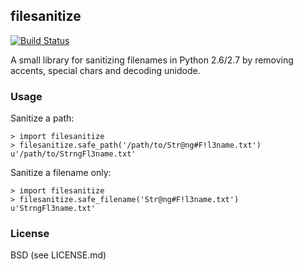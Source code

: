 ## filesanitize

[![Build Status](https://travis-ci.org/marcinn/filesanitize.svg?branch=master)](http://travis-ci.org/marcinn/filesanitize)

A small library for sanitizing filenames in Python 2.6/2.7 by removing accents,
special chars and decoding unidode.

### Usage


Sanitize a path:


```
> import filesanitize
> filesanitize.safe_path('/path/to/Str@ng#F!l3name.txt')
u'/path/to/StrngFl3name.txt'
```

Sanitize a filename only:

```
> import filesanitize
> filesanitize.safe_filename('Str@ng#F!l3name.txt')
u'StrngFl3name.txt'
```


### License

BSD (see LICENSE.md)


